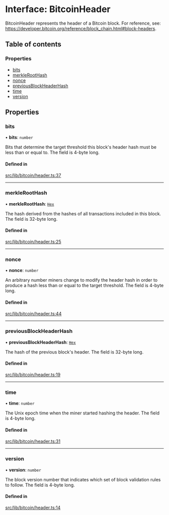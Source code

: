 # Interface: BitcoinHeader

BitcoinHeader represents the header of a Bitcoin block. For reference, see:
https://developer.bitcoin.org/reference/block_chain.html#block-headers.

## Table of contents

### Properties

- [bits](BitcoinHeader.md#bits)
- [merkleRootHash](BitcoinHeader.md#merkleroothash)
- [nonce](BitcoinHeader.md#nonce)
- [previousBlockHeaderHash](BitcoinHeader.md#previousblockheaderhash)
- [time](BitcoinHeader.md#time)
- [version](BitcoinHeader.md#version)

## Properties

### bits

• **bits**: `number`

Bits that determine the target threshold this block's header hash must be
less than or equal to. The field is 4-byte long.

#### Defined in

[src/lib/bitcoin/header.ts:37](https://github.com/keep-network/tbtc-v2/blob/main/typescript/src/lib/bitcoin/header.ts#L37)

___

### merkleRootHash

• **merkleRootHash**: [`Hex`](../classes/Hex.md)

The hash derived from the hashes of all transactions included in this block.
The field is 32-byte long.

#### Defined in

[src/lib/bitcoin/header.ts:25](https://github.com/keep-network/tbtc-v2/blob/main/typescript/src/lib/bitcoin/header.ts#L25)

___

### nonce

• **nonce**: `number`

An arbitrary number miners change to modify the header hash in order to
produce a hash less than or equal to the target threshold. The field is
4-byte long.

#### Defined in

[src/lib/bitcoin/header.ts:44](https://github.com/keep-network/tbtc-v2/blob/main/typescript/src/lib/bitcoin/header.ts#L44)

___

### previousBlockHeaderHash

• **previousBlockHeaderHash**: [`Hex`](../classes/Hex.md)

The hash of the previous block's header. The field is 32-byte long.

#### Defined in

[src/lib/bitcoin/header.ts:19](https://github.com/keep-network/tbtc-v2/blob/main/typescript/src/lib/bitcoin/header.ts#L19)

___

### time

• **time**: `number`

The Unix epoch time when the miner started hashing the header. The field is
4-byte long.

#### Defined in

[src/lib/bitcoin/header.ts:31](https://github.com/keep-network/tbtc-v2/blob/main/typescript/src/lib/bitcoin/header.ts#L31)

___

### version

• **version**: `number`

The block version number that indicates which set of block validation rules
to follow. The field is 4-byte long.

#### Defined in

[src/lib/bitcoin/header.ts:14](https://github.com/keep-network/tbtc-v2/blob/main/typescript/src/lib/bitcoin/header.ts#L14)

